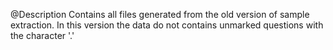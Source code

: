 @Description
  Contains all files generated from the old version of sample extraction. In this version the data do not contains unmarked questions with the character '.'

